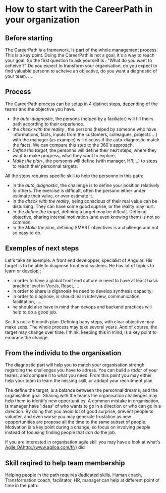 # How to start with the CareerPath in your organization


## Before starting

The CareerPath is a framework, is part of the whole management process. This is a key point.
Doing the CareerPath is not a goal, it's a way to reach your goal. So the first question to ask yourself is : "What do you want to acheive ?"
Do you expect to transform your organisation, do you expect to find valuable personn to acheive an objective, do you want a diagnostic of your team, ....



## Process

The CareerPath process can be setup in 4 distinct steps, depending of the teams and the objective you have.
 - the _auto-diagnostic_, the persons (helped by a faciliator) will fill theirs path according to their experience.
 - the _check with the reality_ , the persons (helped by someone who have informations, facts, inputs from the customers, colleagues, projects ...) with the manager (as example) will discuss if the auto-diagnostic match the facts. We can compare this step to the 360's approach.
 - _Define the target_, the personns will define their next steps, where they want to make progress, what they want to explore.
 - _Make the plan_ , the personns will define (with manager, HR,...) to steps to reach their personnal targets.

All the steps requires specific skill to help the personne in this path:
- In the _auto_diagnostic_, the challenge is to define your position relatively to others. The exercise is difficult, often the personn either under estimate their value, or over estimate it.
- In the _check with the reality_, being conscious of their real value can be disturbing. They can have some good suprise, or the reality may hurt.
- In the _define the target_, defining a target may be diffcult. Defining objective, sharing internal motivation (and even knowing them) is not so common.
- In the _Make the plan_, defining SMART objectives is a challenge and not so easy to do.


## Exemples of next steps



Let's take an exemple. A front end developper, specialist of Angular. His target is to be able to diagnose front end systems.
He has lot of topics to learn or develop :
 - in order to have a global front end culture in need to have at least basic practice level in  VueJs, React, ...
 - in order to share is diganosis he need to develop synthesis capacity;
 - in order to diagnose, is should learn interview, communication, facilitation, ....
 - he should also have in mind than devops and backend practices will help to do a good job.

So, it's not a 6 month plan. Defining baby steps, with clear objective may make sens. The whole process may take several years. And of course, the target may change over time.  I think, keeping this in mind, is a key point to embrace the change.

## From the individu to the organisation

The diagnostic part will help you to match your organisation strengh regarding the challenges you have to adress.
You can build a _radar_ of your teams, and compare it to what you need. From this point you may either help your team to learn the missing skill, or addapt your recrutment plan.

The define the target, is a balance between the personnal dreams, and the organisation goal. Sharing with the teams the organisation challenges may help them to identify new opportunities.
A common mistake in organisation, is manager have 'ideas' of who wants to go in a direction or who can go in a direction. By doing that you avoid lot of good surprise, prevent people to volunter, and even worse you may generate frustation as new oppportunities are propose all the time to the same subset of people.  Motivation is a key point during a change, so focus on involving people instead of focusing finding people that _can do_ the job.

If you are interested in organisation agile skill you may have a look at what's [Agile'OA]()http://www.agiloa.com/fr/) did

## Skill reqired to help team membership

Helping people in the path requires dedicated skills. Human coach, Transformation coach, facilitator, HR, manager can help at different point of time in the path.
